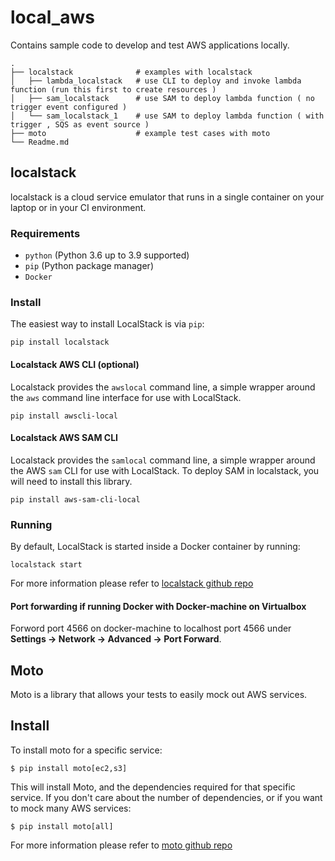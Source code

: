 # local_aws
Contains sample code to develop and test AWS applications locally.


    .
    ├── localstack              # examples with localstack
    │   ├── lambda_localstack   # use CLI to deploy and invoke lambda function (run this first to create resources )
    │   ├── sam_localstack      # use SAM to deploy lambda function ( no trigger event configured )
    │   └── sam_localstack_1    # use SAM to deploy lambda function ( with trigger , SQS as event source )
    ├── moto                    # example test cases with moto
    └── Readme.md

## localstack
localstack is a cloud service emulator that runs in a single container on your laptop or in your CI environment.

### Requirements

* `python` (Python 3.6 up to 3.9 supported)
* `pip` (Python package manager)
* `Docker`

### Install

The easiest way to install LocalStack is via `pip`:
```
pip install localstack
```

#### Localstack AWS CLI (optional)
Localstack provides the `awslocal` command line, a simple wrapper around the `aws` command line interface for use with LocalStack.
```
pip install awscli-local
```

#### Localstack AWS SAM CLI
Localstack provides the `samlocal` command line, a simple wrapper around the AWS `sam` CLI for use with LocalStack.
To deploy SAM in localstack, you will need to install this library.
```
pip install aws-sam-cli-local
```
### Running

By default, LocalStack is started inside a Docker container by running:
```
localstack start
```

For more information please refer to [localstack github repo](https://github.com/localstack/localstack)

#### Port forwarding if running Docker with Docker-machine on Virtualbox 
Forword port 4566 on docker-machine to localhost port 4566 under **Settings -> Network -> Advanced -> Port Forward**.

## Moto
Moto is a library that allows your tests to easily mock out AWS services.

## Install

To install moto for a specific service:
```console
$ pip install moto[ec2,s3]
```
This will install Moto, and the dependencies required for that specific service.
If you don't care about the number of dependencies, or if you want to mock many AWS services:
```console
$ pip install moto[all]
```

For more information please refer to [moto github repo](https://github.com/spulec/moto)







